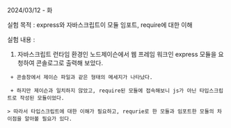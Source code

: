 2024/03/12 - 화   

실험 목적 : express와 자바스크립트이 모듈 임포트, require에 대한 이해   

실험 내용 : 
   
   1. 자바스크립트 런타임 환경인 노드제이슨에서 웹 프레임 워크인 express 모듈을 요청하여 콘솔로그로 출력해 보았다.   

     + 콘솔창에서 제이슨 파일과 같은 형태의 메세지가 나타났다.   

     + 하지만 제이슨과 일치하지 않았고, require된 모듈에 접속해보니 js가 아닌 타입스크립트로 작성된 모듈이었다.   

    > 따라서 타입스크립트에 대한 이해가 필요하고, requrie로 한 모듈과 임포트한 모듈의 차이점을 알아볼 필요가 있다.
